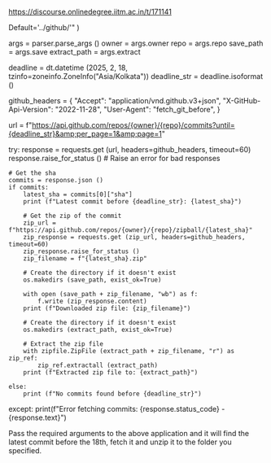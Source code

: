 https://discourse.onlinedegree.iitm.ac.in/t/171141

Default='../github/'"
)

args = parser.parse_args ()
owner = args.owner
repo = args.repo
save_path = args.save
extract_path = args.extract

deadline = dt.datetime (2025, 2, 18, tzinfo=zoneinfo.ZoneInfo("Asia/Kolkata"))
deadline_str = deadline.isoformat ()

github_headers = {
    "Accept": "application/vnd.github.v3+json",
    "X-GitHub-Api-Version": "2022-11-28",
    "User-Agent": "fetch_git_before",
}

url = f"https://api.github.com/repos/{owner}/{repo}/commits?until={deadline_str}&amp;per_page=1&amp;page=1"

try:
    response = requests.get (url, headers=github_headers, timeout=60)
    response.raise_for_status ()  # Raise an error for bad responses

    # Get the sha
    commits = response.json ()
    if commits:
        latest_sha = commits[0]["sha"]
        print (f"Latest commit before {deadline_str}: {latest_sha}")

        # Get the zip of the commit
        zip_url = f"https://api.github.com/repos/{owner}/{repo}/zipball/{latest_sha}"
        zip_response = requests.get (zip_url, headers=github_headers, timeout=60)
        zip_response.raise_for_status ()
        zip_filename = f"{latest_sha}.zip"

        # Create the directory if it doesn't exist
        os.makedirs (save_path, exist_ok=True)

        with open (save_path + zip_filename, "wb") as f:
            f.write (zip_response.content)
        print (f"Downloaded zip file: {zip_filename}")

        # Create the directory if it doesn't exist
        os.makedirs (extract_path, exist_ok=True)

        # Extract the zip file
        with zipfile.ZipFile (extract_path + zip_filename, "r") as zip_ref:
            zip_ref.extractall (extract_path)
        print (f"Extracted zip file to: {extract_path}")

    else:
        print (f"No commits found before {deadline_str}")

except:
    print(f"Error fetching commits: {response.status_code} - {response.text}")
</code></pre>
<p>Pass the required arguments to the above application and it will find the latest commit before the 18th, fetch it and unzip it to the folder you specified.